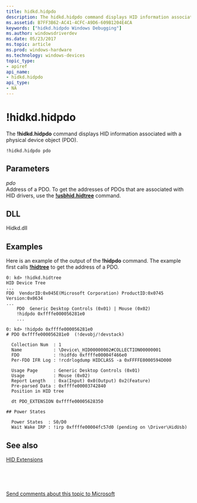 ```yaml
---
title: hidkd.hidpdo
description: The hidkd.hidpdo command displays HID information associated with a physical device object (PDO).
ms.assetid: B7FF3B62-AC41-4CFC-A9D6-609B1204E4CA
keywords: ["hidkd.hidpdo Windows Debugging"]
ms.author: windowsdriverdev
ms.date: 05/23/2017
ms.topic: article
ms.prod: windows-hardware
ms.technology: windows-devices
topic_type:
- apiref
api_name:
- hidkd.hidpdo
api_type:
- NA
---
```


# !hidkd.hidpdo


The **!hidkd.hidpdo** command displays HID information associated with a physical device object (PDO).

```
!hidkd.hidpdo pdo
```

## <span id="ddk__devobj_dbg"></span><span id="DDK__DEVOBJ_DBG"></span>Parameters


<span id="_______pdo______"></span><span id="_______PDO______"></span> *pdo*   
Address of a PDO. To get the addresses of PDOs that are associated with HID drivers, use the [**!usbhid.hidtree**](-hidkd-hidtree.md) command.

## <span id="DLL"></span><span id="dll"></span>DLL


Hidkd.dll

Examples
--------

Here is an example of the output of the **!hidpdo** command. The example first calls [**!hidtree**](-hidkd-hidtree.md) to get the address of a PDO.

```
0: kd> !hidkd.hidtree
HID Device Tree
...
FDO  VendorID:0x045E(Microsoft Corporation) ProductID:0x0745 Version:0x0634
...
    PDO  Generic Desktop Controls (0x01) | Mouse (0x02)
    !hidpdo 0xffffe000056281e0
    ...

0: kd> !hidpdo 0xffffe000056281e0
# PDO 0xffffe000056281e0  (!devobj/!devstack)

  Collection Num  : 1
  Name            : \Device\_HID00000002#COLLECTION00000001
  FDO             : !hidfdo 0xffffe00004f466e0
  Per-FDO IFR Log : !rcdrlogdump HIDCLASS -a 0xFFFFE0000594D000

  Usage Page      : Generic Desktop Controls (0x01)
  Usage           : Mouse (0x02)
  Report Length   : 0xa(Input) 0x0(Output) 0x2(Feature)
  Pre-parsed Data : 0xffffe00003742840
  Position in HID tree

  dt PDO_EXTENSION 0xffffe00005628350

## Power States

  Power States  : S0/D0
  Wait Wake IRP : !irp 0xffffe00004fc57d0 (pending on \Driver\HidUsb)
```

## <span id="see_also"></span>See also


[HID Extensions](hid-extensions.md)

 

 

[Send comments about this topic to Microsoft](mailto:wsddocfb@microsoft.com?subject=Documentation%20feedback%20[debugger\debugger]:%20!hidkd.hidpdo%20%20RELEASE:%20%285/15/2017%29&body=%0A%0APRIVACY%20STATEMENT%0A%0AWe%20use%20your%20feedback%20to%20improve%20the%20documentation.%20We%20don't%20use%20your%20email%20address%20for%20any%20other%20purpose,%20and%20we'll%20remove%20your%20email%20address%20from%20our%20system%20after%20the%20issue%20that%20you're%20reporting%20is%20fixed.%20While%20we're%20working%20to%20fix%20this%20issue,%20we%20might%20send%20you%20an%20email%20message%20to%20ask%20for%20more%20info.%20Later,%20we%20might%20also%20send%20you%20an%20email%20message%20to%20let%20you%20know%20that%20we've%20addressed%20your%20feedback.%0A%0AFor%20more%20info%20about%20Microsoft's%20privacy%20policy,%20see%20http://privacy.microsoft.com/default.aspx. "Send comments about this topic to Microsoft")





